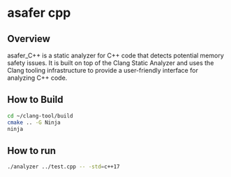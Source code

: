 # asafer cpp

## Overview
asafer_C++ is a static analyzer for C++ code that detects potential memory safety issues. It is built on top of the Clang Static Analyzer and uses the Clang tooling infrastructure to provide a user-friendly interface for analyzing C++ code.


## How to Build
```bash
cd ~/clang-tool/build
cmake .. -G Ninja
ninja
```

## How to run

``` bash
./analyzer ../test.cpp -- -std=c++17
```